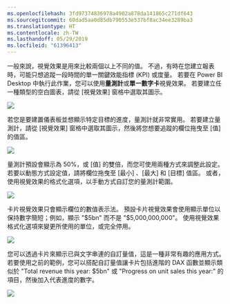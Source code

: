 ```yaml
---
ms.openlocfilehash: 3fd97374836978a4902a878da141865c271df643
ms.sourcegitcommit: 60dad5aa0d85db790553e537bf8ac34ee3289ba3
ms.translationtype: HT
ms.contentlocale: zh-TW
ms.lasthandoff: 05/29/2019
ms.locfileid: "61396413"
---
```

一般來說，視覺效果是用來比較兩個以上不同的值。 不過，有時在您建立報表時，可能只想追蹤一段時間的單一關鍵效能指標 (KPI) 或度量。 若要在 Power BI Desktop 中執行此作業，您可以使用**量測計**或**單一數字卡**視覺效果。 若要建立任一種類型的空白圖表，請從 [視覺效果]  窗格中選取其圖示。

![](media/3-9-create-gauges-cards/3-9_1.png)

若您是要建置儀表板並想顯示特定目標的進度，量測計就非常實用。 若要建立量測計，請從 [視覺效果]  窗格中選取其圖示，然後將您想要追蹤的欄位拖曳至 [值]  的值區。

![](media/3-9-create-gauges-cards/3-9_1a.png)

量測計預設會顯示為 50%，或 [值]  的雙倍，而您可使用兩種方式來調整此設定。 若要以動態方式設定值，請將欄位拖曳至 [最小]  、[最大]  和 [目標]  值區。 或者，使用視覺效果的格式化選項，以手動方式自訂您的量測計範圍。

![](media/3-9-create-gauges-cards/3-9_2.png)

卡片視覺效果只會顯示欄位的數值表示法。 預設卡片視覺效果會使用顯示單位以保持數字簡短；例如，顯示 "$5bn" 而不是 "$5,000,000,000"。 使用視覺效果格式化選項來變更所使用的單位，或完全停用。

![](media/3-9-create-gauges-cards/3-9_3.png)

您可以透過卡片來顯示已與文字串連的自訂量值，這是一種非常有趣的應用方式。 若要使用之前的範例，您可以搭配自訂量值讓卡片包括進階的 DAX 函數並顯示類似於 "Total revenue this year: $5bn" 或 "Progress on unit sales this year:" 的項目，然後加入代表進度的數字。

![](media/3-9-create-gauges-cards/3-9_4.png)

